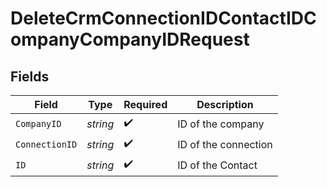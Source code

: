 # DeleteCrmConnectionIDContactIDCompanyCompanyIDRequest


## Fields

| Field                | Type                 | Required             | Description          |
| -------------------- | -------------------- | -------------------- | -------------------- |
| `CompanyID`          | *string*             | :heavy_check_mark:   | ID of the company    |
| `ConnectionID`       | *string*             | :heavy_check_mark:   | ID of the connection |
| `ID`                 | *string*             | :heavy_check_mark:   | ID of the Contact    |